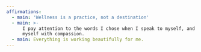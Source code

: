 ```yaml
---
affirmations:
  - main: 'Wellness is a practice, not a destination'
  - main: >-
      I pay attention to the words I chose when I speak to myself, and treat
      myself with compassion.
  - main: Everything is working beautifully for me.
---
```


